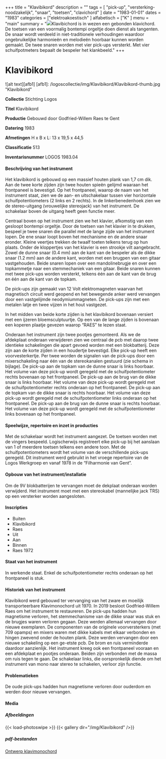 ﻿+++
title = "Klavibikord"
description = ""
tags = [ 
"pick-up",
"versterking-noodzakelijk",
"snaar",
"toetsen", "clavichord"
]
date = "1983-01-01"
dates = "1983"
categories = ["elektroakoestisch"
]
alfabetisch = ["K"
]
menu = "main"
summary = "<a href='/logoscollectie/1983/klavibikord'><img src='/logoscollectie/img/Klavibikord/Klavibikord-thumb.jpg'></a>Klavibichord is in wezen een gebonden klavichord. De toetsen van een voormalig bontempi orgeltje doen dienst als tangenten. De snaar wordt verdeeld in niet-traditionele verhoudingen waardoor ongebruikelijke harmonieën en melodieën hoorbaar kunnen worden gemaakt. De twee snaren worden met vier pick-ups versterkt. Met vier schuifpotmeters bepaalt de bespeler het klankbeeld."
+++

# Klavibikord

![alt text][afb1]
[afb1]: /logoscollectie/img/Klavibikord/Klavibikord-thumb.jpg "Klavibikord"

**Collectie** 
Stichting Logos

**Titel**
Klavibikord

**Productie**
Gebouwd door Godfried-Willem Raes te Gent

**Datering**
1983

**Afmetingen**
H x B x L: 13 x 19,5 x 44,5

**Classificatie**
513

**Inventarisnummer**
LOGOS 1983.04

#### Beschrijving van het instrument
Het klavibikord is gebouwd op een massief houten plank van 1,7 cm dik. Aan de twee korte zijden zijn twee houten spieën gelijmd waaraan het frontpaneel is bevestigd. Op het frontpaneel, waarop de naam van het instrument staat, zien we de aan- en uitschakelaar tussen vier horizontale schuifpotentiometers (2 links en 2 rechts). In de linkerbenedenhoek zien we de stereo-uitgang (vrouwelijke stereojack) van het instrument. De schakelaar boven de uitgang heeft geen functie meer.

Centraal boven op het instrument zien we het klavier, afkomstig van een gesloopt bontempi orgeltje. Door de toetsen van het klavier in te drukken, bespeel je twee snaren die parallel met de lange zijde van het instrument lopen. De ene snaar loopt boven het mechanisme en de andere snaar eronder. Kleine veertjes trekken de twaalf toeten telkens terug op hun plaats. Onder de kloppertjes van het klavier is een strookje vilt aangebracht. Zowel de dunne snaar (0.4 mm) aan de kant van de bespeler als de dikke snaar (1.2 mm) aan de andere kant, worden met een brugpen van een gitaar vastgehouden. Beide snaren lopen over een mandolinebrugje en over een topkammetje naar een stemmechaniek van een gitaar. Beide snaren kunnen met twee pick-ups worden versterkt, telkens één aan de kant van de brug en één aan de kant van de topkam.

De pick-ups zijn gemaakt van 12 Volt elektromagneten waarvan het magnetisch circuit werd geopend en het bewegende anker werd vervangen door een vastgelijmde neodymiummagneten. De pick-ups zijn met een metalen latje en twee vijzen in het hout vastgezet.

In het midden van beide korte zijden is het klavibikord bovenaan versiert met een ijzeren bloemsculptuurtje. Op een van de lange zijden is bovenaan een koperen plaatje gevezen waarop “RAES” te lezen staat.

Onderaan het instrument zijn twee pootjes gemonteerd. Als we de afdekplaat onderaan verwijderen zien we centraal de pcb met daarop twee identieke schakelingen die apart gevoed worden met een blokbatterij. Deze zijn aan de korte zijden in een houdertje bevestigd. Elke pick-up heeft een voorvesterkertje. Per twee worden de signalen van de pick-ups door een mixerschakeling naar één van de stereokanalen gestuurd (zie schema in bijlage). De pick-up aan de topkam van de dunne snaar is links hoorbaar. Het volume van deze pick-up wordt geregeld met de schuifpotentiometer rechts bovenaan op het frontpaneel. De pick-up aan de brug van de dikke snaar is links hoorbaar. Het volume van deze pick-up wordt geregeld met de schuifpotentiometer rechts onderaan op het frontpaneel. De pick-up aan de topkam van de dikke snaar is rechts hoorbaar. Het volume van deze pick-up wordt geregeld met de schuifpotentiometer links onderaan op het frontpaneel. De pick-up aan de brug van de dunne snaar is rechts hoorbaar. Het volume van deze pick-up wordt geregeld met de schuifpotentiometer links bovenaan op het frontpaneel.

#### Speelwijze, repertoire en inzet in producties
Met de schakelaar wordt het instrument aangezet. De toetsen worden met de vingers bespeeld. Logischerwijs registreert elke pick-up bij het aanslaan van 1 of meerdere toetsen telkens een andere toon. Met de schuifpotentiometers wordt het volume van de verschillende pick-ups geregeld. Dit instrument werd gebruikt in het vroege repertoire van de Logos Werkgroep en vanaf 1978 in de “Filharmonie van Gent”.

#### Opbouw van het instrument/installatie
Om de 9V blokbatterijen te vervangen moet de dekplaat onderaan worden verwijderd. Het instrument moet met een stereokabel (mannelijke jack TRS) op een versterker worden aangesloten.

#### Inscripties
- Buiten
- Klavibikord
- Raes 
- Uit
- Aan
- Binnen
- Raes 1972

#### Staat van het instrument
In werkende staat. Enkel de schuifpotentiometer rechts onderaan op het frontpaneel is stuk.

#### Historiek van het instrument
Klavibikord werd gebouwd ter vervanging van het zware en moeilijk transporteerbare Klavimonochord uit 1970. 
In 2019 besloot Godfried-Willem Raes om het instrument te restaureren. De pick-ups hadden hun magnetisme verloren, het stemmechanisme van de dikke snaar was stuk en de brugjes waren verloren gegaan. Deze werden allemaal vervangen door nieuwe exemplaren. De componenten van de originele voorversterkers (met 709 opamps) en mixers waren met dikke kabels met elkaar verbonden en hingen zwevend onder de houten plank. Deze werden vervangen door een nieuwe schakeling op een ge-etste pcb. De brom en ruis verminderde daardoor aanzienlijk. Het instrument kreeg ook een frontpaneel vooraan en een afdekplaat en pootjes onderaan. Beiden zijn verbonden met de massa om ruis tegen te gaan. De schakelaar links, die oorspronkelijk diende om het instrument van mono naar stereo te schakelen, verloor zijn functie.  

#### Problematieken
De oude pick-ups hadden hun magnetisme verloren door ouderdom en werden door nieuwe vervangen.

#### Media
##### Afbeeldingen
{{< load-photoswipe >}}
{{< gallery dir="/img/Klavibikord" />}}

##### pdf-bestanden
[Ontwerp klavimonochord](/logoscollectie/pdf/Klavibikord/Ontwerp_klavimonochord.pdf)

